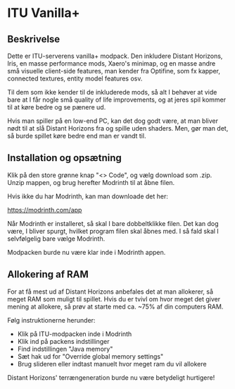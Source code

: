 # ITU Vanilla+

## Beskrivelse

Dette er ITU-serverens vanilla+ modpack. Den inkludere Distant Horizons, Iris, en masse performance mods, Xaero's minimap, og en masse andre små visuelle client-side features, man kender fra Optifine, som fx kapper, connected textures, entity model features osv.

Til dem som ikke kender til de inkluderede mods, så alt I behøver at vide bare at I får nogle små quality of life improvements, og at jeres spil kommer til at køre bedre og se pænere ud. 

Hvis man spiller på en low-end PC, kan det dog godt være, at man bliver nødt til at slå Distant Horizons fra og spille uden shaders. Men, gør man det, så burde spillet køre bedre end man er vandt til.


## Installation og opsætning

Klik på den store grønne knap "<> Code", og vælg download som .zip. Unzip mappen, og brug herefter Modrinth til at åbne filen. 

Hvis ikke du har Modrinth, kan man downloade det her: 

https://modrinth.com/app

Når Modrinth er installeret, så skal I bare dobbeltklikke filen. Det kan dog være, I bliver spurgt, hvilket program filen skal åbnes med. I så fald skal I selvfølgelig bare vælge Modrinth. 

Modpacken burde nu være klar inde i Modrinth appen.


## Allokering af RAM

For at få mest ud af Distant Horizons anbefales det at man allokerer, så meget RAM som muligt til spillet. Hvis du er tvivl om hvor meget det giver mening at allokere, så prøv at starte med ca. ~75% af din computers RAM. 

Følg instruktionerne herunder:

- Klik på ITU-modpacken inde i Modrinth
- Klik ind på packens indstillinger
- Find indstillingen "Java memory"
- Sæt hak ud for "Override global memory settings"
- Brug slideren eller indtast manuelt hvor meget ram du vil allokere

Distant Horizons' terrængeneration burde nu være betydeligt hurtigere!
